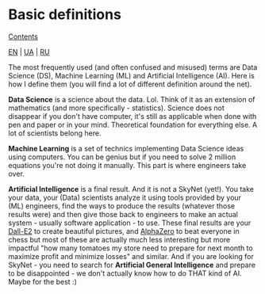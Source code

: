 # Basic definitions

[Contents](README.md)

[EN](definitions.md) | [UA](definitions_ua.md) | [RU](definitions_ua.md)

The most frequently used (and often confused and misused) terms are Data Science (DS), Machine Learning (ML) and 
Artificial Intelligence (AI). Here is how I define them (you will find a lot of different definition around the net).

**Data Science** is a science about the data. Lol. Think of it as an extension of mathematics (and more specifically - 
statistics). Science does not disappear if you don't have computer, it's still as applicable when done with pen and 
paper or in your mind. Theoretical foundation for everything else. A lot of scientists belong here.

**Machine Learning** is a set of technics implementing Data Science ideas using computers.
You can be genius but if you need to solve 2 million equations you're not doing it manually.
This part is where engineers take over.

**Artificial Intelligence** is a final result. And it is not a SkyNet (yet!). You take your data, your (Data) scientists
analyze it using tools provided by your (ML) engineers, find the ways to produce the results (whatever those results
were) and then give those back to engineers to make an actual system - usually software application - to use.
These final results are your [Dall-E2](https://openai.com/dall-e-2/) to create beautiful pictures, and 
[AlphaZero](https://www.deepmind.com/blog/alphazero-shedding-new-light-on-chess-shogi-and-go) to beat everyone in chess 
but most of these are actually much less interesting but more impactful "how many tomatoes my store need to prepare
for next month to maximize profit and minimize losses" and similar. And if you are looking for SkyNet - you need
to search for **Artificial General Intelligence** and prepare to be disappointed - we don't actually know how to
do THAT kind of AI. Maybe for the best :)